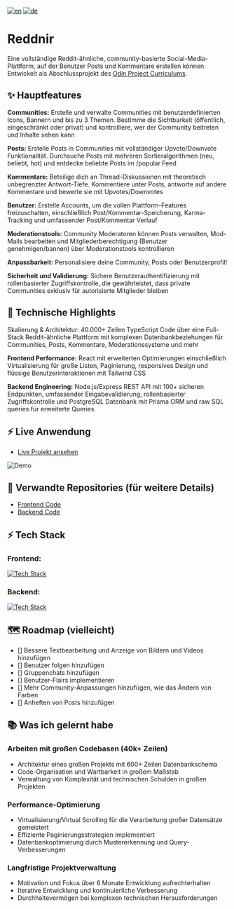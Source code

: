 [![en](https://img.shields.io/badge/lang-en-red.svg)](README.md)
[![de](https://img.shields.io/badge/lang-de-blue.svg)](README.de.md)


# Reddnir
Eine vollständige Reddit-ähnliche, community-basierte Social-Media-Plattform, auf der Benutzer Posts und Kommentare erstellen können. Entwickelt als Abschlussprojekt des [Odin Project Curriculums](https://www.theodinproject.com).

## ✨ Hauptfeatures
**Communities:** Erstelle und verwalte Communities mit benutzerdefinierten Icons, Bannern und bis zu 3 Themen. Bestimme die Sichtbarkeit (öffentlich, eingeschränkt oder privat) und kontrolliere, wer der Community beitreten und Inhalte sehen kann

**Posts:** Erstelle Posts in Communities mit vollständiger Upvote/Downvote Funktionalität. Durchsuche Posts mit mehreren Sortieralgorithmen (neu, beliebt, hot) und entdecke beliebte Posts im /popular Feed

**Kommentare:** Beteilige dich an Thread-Diskussionen mit theoretisch unbegrenzter Antwort-Tiefe. Kommentiere unter Posts, antworte auf andere Kommentare und bewerte sie mit Upvotes/Downvotes

**Benutzer:** Erstelle Accounts, um die vollen Plattform-Features freizuschalten, einschließlich Post/Kommentar-Speicherung, Karma-Tracking und umfassender Post/Kommentar Verlauf

**Moderationstools:** Community Moderatoren können Posts verwalten, Mod-Mails bearbeiten und Mitgliederberechtigung (Benutzer genehmigen/bannen) über Moderationstools kontrollieren

**Anpassbarkeit:** Personalisiere deine Community, Posts oder Benutzerprofil!

**Sicherheit und Validierung:** Sichere Benutzerauthentifizierung mit rollenbasierter Zugriffskontrolle, die gewährleistet, dass private Communities exklusiv für autorisierte Mitglieder bleiben

## 🌟 Technische Highlights
Skalierung & Architektur: 40.000+ Zeilen TypeScript Code über eine Full-Stack Reddit-ähnliche Plattform mit komplexen Datenbankbeziehungen für Communities, Posts, Kommentare, Moderationssysteme und mehr

**Frontend Performance:** React mit erweiterten Optimierungen einschließlich Virtualisierung für große Listen, Paginierung, responsives Design und flüssige Benutzerinteraktionen mit Tailwind CSS

**Backend Engineering:** Node.js/Express REST API mit 100+ sicheren Endpunkten, umfassender Eingabevalidierung, rollenbasierter Zugriffskontrolle und PostgreSQL Datenbank mit Prisma ORM und raw SQL queries für erweiterte Queries

## ⚡️ Live Anwendung
- [Live Projekt ansehen](https://reddnir.vercel.app)

![Demo](./demo.gif)

## 🔗 Verwandte Repositories (für weitere Details)
- [Frontend Code](https://github.com/VincentLucht/project-odin-book/tree/main/frontend)
- [Backend Code](https://github.com/VincentLucht/project-odin-book/tree/main/backend)

## ⚡️ Tech Stack
### Frontend:
[![Tech Stack](https://skillicons.dev/icons?i=ts,react,tailwind,vite)](https://skillicons.dev)
### Backend:
[![Tech Stack](https://skillicons.dev/icons?i=ts,nodejs,express,postgres,prisma)](https://skillicons.dev)

## 🗺️ Roadmap (vielleicht)
- [] Bessere Textbearbeitung und Anzeige von Bildern und Videos hinzufügen
- [] Benutzer folgen hinzufügen
- [] Gruppenchats hinzufügen
- [] Benutzer-Flairs implementieren
- [] Mehr Community-Anpassungen hinzufügen, wie das Ändern von Farben
- [] Anheften von Posts hinzufügen

## 📚 Was ich gelernt habe
### Arbeiten mit großen Codebasen (40k+ Zeilen)
- Architektur eines großen Projekts mit 600+ Zeilen Datenbankschema
- Code-Organisation und Wartbarkeit in großem Maßstab
- Verwaltung von Komplexität und technischen Schulden in großen Projekten

### Performance-Optimierung
- Virtualisierung/Virtual Scrolling für die Verarbeitung großer Datensätze gemeistert
- Effiziente Paginierungsstrategien implementiert
- Datenbankoptimierung durch Mustererkennung und Query-Verbesserungen

### Langfristige Projektverwaltung
- Motivation und Fokus über 6 Monate Entwicklung aufrechterhalten
- Iterative Entwicklung und kontinuierliche Verbesserung
- Durchhaltevermögen bei komplexen technischen Herausforderungen
